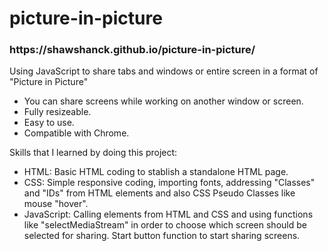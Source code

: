 # picture-in-picture

<h3>https://shawshanck.github.io/picture-in-picture/</h3>

Using JavaScript to share tabs and windows or entire screen in a format of "Picture in Picture"

* You can share screens while working on another window or screen.
* Fully resizeable.
* Easy to use.
* Compatible with Chrome.

Skills that I learned by doing this project:

* HTML: Basic HTML coding to stablish a standalone HTML page.
* CSS: Simple responsive coding, importing fonts, addressing "Classes" and "IDs" from HTML elements and also CSS Pseudo Classes like mouse "hover".
* JavaScript: Calling elements from HTML and CSS and using functions like "selectMediaStream" in order to choose which screen should be selected for sharing. Start button function to start sharing screens.
